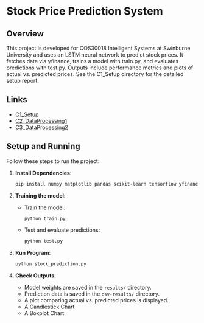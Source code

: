 # Stock Price Prediction System

## Overview

This project is developed for COS30018 Intelligent Systems at Swinburne University and uses an LSTM neural network to predict stock prices. It fetches data via yfinance, trains a model with train.py, and evaluates predictions with test.py. Outputs include performance metrics and plots of actual vs. predicted prices. See the C1_Setup directory for the detailed setup report.

## Links

- [C1_Setup](./C1_Setup)
- [C2_DataProcessing1](./C2_DataProcessing1)
- [C3_DataProcessing2](./C3_DataProcessing2)

## Setup and Running

Follow these steps to run the project:

1. **Install Dependencies**:
   ```bash
   pip install numpy matplotlib pandas scikit-learn tensorflow yfinance mplfinance pickle
   ```

2. **Training the model**:
   - Train the model:
     ```bash
     python train.py
     ```
   - Test and evaluate predictions:
     ```bash
     python test.py
     ```
3. **Run Program**:
     ```bash
     python stock_prediction.py 
     ```

5. **Check Outputs**:
   - Model weights are saved in the `results/` directory.
   - Prediction data is saved in the `csv-results/` directory.
   - A plot comparing actual vs. predicted prices is displayed.
   - A Candlestick Chart
   - A Boxplot Chart
